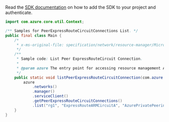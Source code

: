 Read the [SDK documentation](https://github.com/Azure/azure-sdk-for-java/blob/azure-resourcemanager_2.13.0/sdk/resourcemanager/azure-resourcemanager/README.md) on how to add the SDK to your project and authenticate.

```java
import com.azure.core.util.Context;

/** Samples for PeerExpressRouteCircuitConnections List. */
public final class Main {
    /*
     * x-ms-original-file: specification/network/resource-manager/Microsoft.Network/stable/2021-05-01/examples/PeerExpressRouteCircuitConnectionList.json
     */
    /**
     * Sample code: List Peer ExpressRouteCircuit Connection.
     *
     * @param azure The entry point for accessing resource management APIs in Azure.
     */
    public static void listPeerExpressRouteCircuitConnection(com.azure.resourcemanager.AzureResourceManager azure) {
        azure
            .networks()
            .manager()
            .serviceClient()
            .getPeerExpressRouteCircuitConnections()
            .list("rg1", "ExpressRouteARMCircuitA", "AzurePrivatePeering", Context.NONE);
    }
}
```
